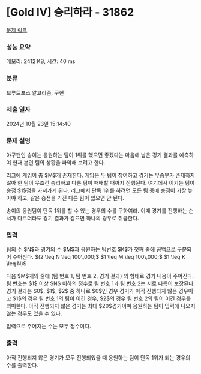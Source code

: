 # [Gold IV] 승리하라 - 31862 

[문제 링크](https://www.acmicpc.net/problem/31862) 

### 성능 요약

메모리: 2412 KB, 시간: 40 ms

### 분류

브루트포스 알고리즘, 구현

### 제출 일자

2024년 10월 23일 15:14:40

### 문제 설명

<p>야구팬인 송이는 응원하는 팀이 1위를 했으면 좋겠다는 마음에 남은 경기 결과를 예측하여 현재 본인 팀의 상황을 파악해 보려고 한다.</p>

<p>리그에 게임이 총 $M$개 존재한다. 게임은 두 팀이 참여하고 경기는 무승부가 존재하지 않아 한 팀이 무조건 승리하고 다른 팀이 패배할 때까지 진행된다. 여기에서 이기는 팀이 승점 $1$점을 가져가게 된다. 리그에서 단독 1위를 하려면 모든 팀 중에 승점이 가장 높아야 하고, 같은 승점을 가진 다른 팀이 있으면 안 된다.</p>

<p>송이의 응원팀이 단독 1위를 할 수 있는 경우의 수를 구하여라. 이때 경기를 진행하는 순서가 다르더라도 경기 결과가 같으면 하나의 경우로 취급한다.</p>

### 입력 

 <p>팀의 수 $N$과 경기의 수 $M$과 응원하는 팀번호 $K$가 첫째 줄에 공백으로 구분되어 주어진다. $(2 \leq N \leq 100\,000;$ $1 \leq M \leq 100\,000;$ $1 \leq K \leq N)$</p>

<p>다음 $M$개의 줄에 (팀 번호 1, 팀 번호 2, 경기 결과) 의 형태로 경기 내용이 주어진다. 팀 번호는 $1$ 이상 $N$ 이하의 정수로 팀 번호 1과 팀 번호 2는 서로 다름이 보장된다. 경기 결과는 $0$, $1$, $2$ 중 하나로 $0$인 경우 경기가 아직 진행되지 않은 경우이고 $1$의 경우 팀 번호 1의 팀이 이긴 경우, $2$의 경우 팀 번호 2의 팀이 이긴 경우를 의미한다. 아직 진행되지 않은 경기는 최대 $20$경기이며 응원하는 팀이 입력에 나오지 않는 경우도 있을 수 있다.</p>

<p>입력으로 주어지는 수는 모두 정수이다.</p>

### 출력 

 <p>아직 진행되지 않은 경기가 모두 진행되었을 때 응원하는 팀이 단독 1위가 되는 경우의 수를 출력한다.</p>

